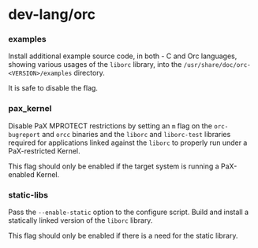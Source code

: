 # dev-lang/orc

### examples
Install additional example source code, in both - C and Orc languages, showing various usages of the `liborc` library, into the `/usr/share/doc/orc-<VERSION>/examples` directory.

It is safe to disable the flag.

### pax_kernel
Disable PaX MPROTECT restrictions by setting an `m` flag on the `orc-bugreport` and `orcc` binaries and the `liborc` and `liborc-test` libraries required for applications linked against the `liborc` to properly run under a PaX-restricted Kernel.

This flag should only be enabled if the target system is running a PaX-enabled Kernel.

### static-libs
Pass the `--enable-static` option to the configure script. Build and install a statically linked version of the `liborc` library.

This flag should only be enabled if there is a need for the static library.
